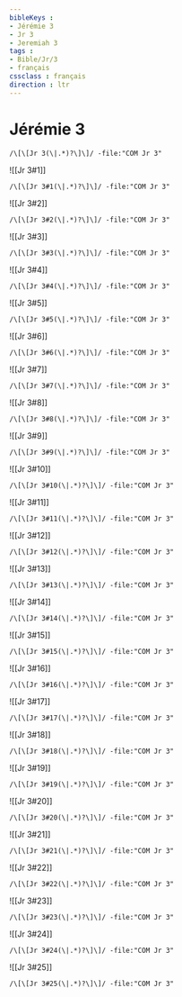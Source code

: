 ```yaml
---
bibleKeys : 
- Jérémie 3
- Jr 3
- Jeremiah 3
tags : 
- Bible/Jr/3
- français
cssclass : français
direction : ltr
---
```


# Jérémie 3

```query
/\[\[Jr 3(\|.*)?\]\]/ -file:"COM Jr 3"
```



![[Jr 3#1]]

```query
/\[\[Jr 3#1(\|.*)?\]\]/ -file:"COM Jr 3"
```

![[Jr 3#2]]

```query
/\[\[Jr 3#2(\|.*)?\]\]/ -file:"COM Jr 3"
```

![[Jr 3#3]]

```query
/\[\[Jr 3#3(\|.*)?\]\]/ -file:"COM Jr 3"
```

![[Jr 3#4]]

```query
/\[\[Jr 3#4(\|.*)?\]\]/ -file:"COM Jr 3"
```

![[Jr 3#5]]

```query
/\[\[Jr 3#5(\|.*)?\]\]/ -file:"COM Jr 3"
```

![[Jr 3#6]]

```query
/\[\[Jr 3#6(\|.*)?\]\]/ -file:"COM Jr 3"
```

![[Jr 3#7]]

```query
/\[\[Jr 3#7(\|.*)?\]\]/ -file:"COM Jr 3"
```

![[Jr 3#8]]

```query
/\[\[Jr 3#8(\|.*)?\]\]/ -file:"COM Jr 3"
```

![[Jr 3#9]]

```query
/\[\[Jr 3#9(\|.*)?\]\]/ -file:"COM Jr 3"
```

![[Jr 3#10]]

```query
/\[\[Jr 3#10(\|.*)?\]\]/ -file:"COM Jr 3"
```

![[Jr 3#11]]

```query
/\[\[Jr 3#11(\|.*)?\]\]/ -file:"COM Jr 3"
```

![[Jr 3#12]]

```query
/\[\[Jr 3#12(\|.*)?\]\]/ -file:"COM Jr 3"
```

![[Jr 3#13]]

```query
/\[\[Jr 3#13(\|.*)?\]\]/ -file:"COM Jr 3"
```

![[Jr 3#14]]

```query
/\[\[Jr 3#14(\|.*)?\]\]/ -file:"COM Jr 3"
```

![[Jr 3#15]]

```query
/\[\[Jr 3#15(\|.*)?\]\]/ -file:"COM Jr 3"
```

![[Jr 3#16]]

```query
/\[\[Jr 3#16(\|.*)?\]\]/ -file:"COM Jr 3"
```

![[Jr 3#17]]

```query
/\[\[Jr 3#17(\|.*)?\]\]/ -file:"COM Jr 3"
```

![[Jr 3#18]]

```query
/\[\[Jr 3#18(\|.*)?\]\]/ -file:"COM Jr 3"
```

![[Jr 3#19]]

```query
/\[\[Jr 3#19(\|.*)?\]\]/ -file:"COM Jr 3"
```

![[Jr 3#20]]

```query
/\[\[Jr 3#20(\|.*)?\]\]/ -file:"COM Jr 3"
```

![[Jr 3#21]]

```query
/\[\[Jr 3#21(\|.*)?\]\]/ -file:"COM Jr 3"
```

![[Jr 3#22]]

```query
/\[\[Jr 3#22(\|.*)?\]\]/ -file:"COM Jr 3"
```

![[Jr 3#23]]

```query
/\[\[Jr 3#23(\|.*)?\]\]/ -file:"COM Jr 3"
```

![[Jr 3#24]]

```query
/\[\[Jr 3#24(\|.*)?\]\]/ -file:"COM Jr 3"
```

![[Jr 3#25]]

```query
/\[\[Jr 3#25(\|.*)?\]\]/ -file:"COM Jr 3"
```

